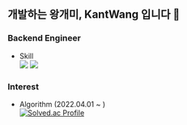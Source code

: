 ## 개발하는 왕개미, KantWang 입니다 🐜

<!--
**KantWang/KantWang** is a ✨ _special_ ✨ repository because its `README.md` (this file) appears on your GitHub profile.

Here are some ideas to get you started:

- 🔭 I’m currently working on ...
- 🌱 2022.03.26 - 2022.08.11
  - SW사관학교 정글
- 👯 I’m looking to collaborate on ...
- 🤔 I’m looking for help with ...
- 💬 Ask me about ...
- 📫 How to reach me: ...
- 😄 Pronouns: ...
- ⚡ Fun fact: ...
-->

### Backend Engineer
- Skill
</br><img src="https://img.shields.io/badge/Python-3766AB?style=flat-square&logo=Python&logoColor=white"/></a> <img src="https://img.shields.io/badge/Node.js-6637CD?style=flat-square&logo=Node.js&logoColor=white"/></a>

### Interest
- Algorithm (2022.04.01 ~ )
</br>[![Solved.ac Profile](http://mazassumnida.wtf/api/v2/generate_badge?boj=dngp93)](https://solved.ac/dngp93/)
